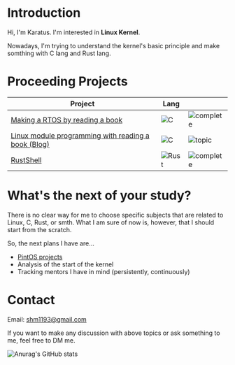 # Introduction

Hi, I'm Karatus.
I'm interested in **Linux Kernel**.

Nowadays, I'm trying to understand the kernel's basic principle and make somthing with C lang and Rust lang.


# Proceeding Projects

| Project | Lang |  |
| ------- | ---- | ------ |
| [Making a RTOS by reading a book](https://github.com/TwoPair/os-clone) | ![C](https://img.shields.io/badge/c-%2300599C.svg?style=for-the-badge&logo=c&logoColor=white) | ![complete](https://img.shields.io/badge/complete-90%25-green) |
| [Linux module programming with reading a book (Blog)](https://karatus.tistory.com/category/Kernel/Development) | ![C](https://img.shields.io/badge/c-%2300599C.svg?style=for-the-badge&logo=c&logoColor=white) | ![topic](https://img.shields.io/badge/topic-5-blue) |
| [RustShell](https://github.com/TwoPair/RustShell) | ![Rust](https://img.shields.io/badge/rust-%23000000.svg?style=for-the-badge&logo=rust&logoColor=white) | ![complete](https://img.shields.io/badge/complete-0%25-red) |


# What's the next of your study?

There is no clear way for me to choose specific subjects that are related to Linux, C, Rust, or smth.
What I am sure of now is, however, that I should start from the scratch.

So, the next plans I have are...

- [PintOS projects](http://web.stanford.edu/class/cs140/projects/pintos/pintos.html)
- Analysis of the start of the kernel
- Tracking mentors I have in mind (persistently, continuously)


# Contact

Email: shm1193@gmail.com

If you want to make any discussion with above topics or ask something to me,
feel free to DM me.

![Anurag's GitHub stats](https://github-readme-stats.vercel.app/api?username=TwoPair&show_icons=true&theme=graywhite)
